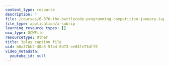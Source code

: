 ```yaml
---
content_type: resource
description: ''
file: /courses/6-370-the-battlecode-programming-competition-january-iap-2013/b0a37bb240a35fb48d73ee84fe73dff9_3j3Odfpvhrs.vtt
file_type: application/x-subrip
learning_resource_types: []
ocw_type: OCWFile
resourcetype: Other
title: 3play caption file
uid: b0a37bb2-40a3-5fb4-8d73-ee84fe73dff9
video_metadata:
  youtube_id: null
---
```


